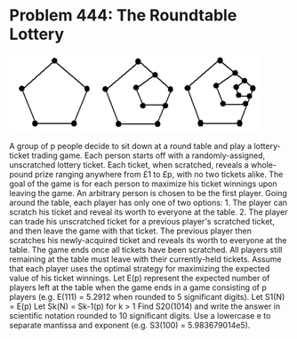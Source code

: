 # Problem 444: The Roundtable Lottery

![p444](img/444.gif)

A group of p people decide to sit down at a round table and play a
lottery-ticket trading game. Each person starts off with a
randomly-assigned, unscratched lottery ticket. Each ticket, when
scratched, reveals a whole-pound prize ranging anywhere from £1 to £p,
with no two tickets alike. The goal of the game is for each person to
maximize his ticket winnings upon leaving the game. An arbitrary person
is chosen to be the first player. Going around the table, each player
has only one of two options: 1. The player can scratch his ticket and
reveal its worth to everyone at the table. 2. The player can trade his
unscratched ticket for a previous player's scratched ticket, and then
leave the game with that ticket. The previous player then scratches his
newly-acquired ticket and reveals its worth to everyone at the table.
The game ends once all tickets have been scratched. All players still
remaining at the table must leave with their currently-held tickets.
Assume that each player uses the optimal strategy for maximizing the
expected value of his ticket winnings. Let E(p) represent the expected
number of players left at the table when the game ends in a game
consisting of p players (e.g. E(111) = 5.2912 when rounded to 5
significant digits). Let S1(N) = E(p) Let Sk(N) = Sk-1(p) for k &gt; 1
Find S20(1014) and write the answer in scientific notation rounded to 10
significant digits. Use a lowercase e to separate mantissa and exponent
(e.g. S3(100) = 5.983679014e5).